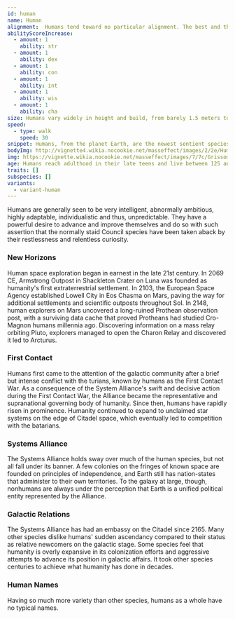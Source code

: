 ```yaml
---
id: human
name: Human
alignment:  Humans tend toward no particular alignment. The best and the worst are found among them.
abilityScoreIncrease:
  - amount: 1
    ability: str
  - amount: 1
    ability: dex
  - amount: 1
    ability: con
  - amount: 1
    ability: int
  - amount: 1
    ability: wis
  - amount: 1
    ability: cha
size: Humans vary widely in height and build, from barely 1.5 meters to well over 2 meters tall. Regardless of your position in that range, your size is Medium.
speed:
  - type: walk
    speed: 30
snippet: Humans, from the planet Earth, are the newest sentient species of notable size to enter the galactic stage and are the most rapidly expanding and developing.
bodyImg: http://vignette4.wikia.nocookie.net/masseffect/images/2/2e/Human_Female_Infiltrator_MP.png/revision/latest/scale-to-width-down/500
img: https://vignette.wikia.nocookie.net/masseffect/images/7/7c/Grissom_Academy_Students.png/revision/latest/scale-to-width-down/640?cb=20120312230100
age: Humans reach adulthood in their late teens and live between 125 and 150 years.
traits: []
subspecies: []
variants:
  - variant-human
---
```


Humans are generally seen to be very intelligent, abnormally ambitious, highly adaptable, individualistic and thus,
unpredictable. They have a powerful desire to advance and improve themselves and do so with such assertion that the
normally staid Council species have been taken aback by their restlessness and relentless curiosity.

### New Horizons
Human space exploration began in earnest in the late 21st century. In 2069 CE, Armstrong Outpost in Shackleton Crater
on Luna was founded as humanity's first extraterrestrial settlement. In 2103, the European Space Agency established
Lowell City in Eos Chasma on Mars, paving the way for additional settlements and scientific outposts throughout Sol.
In 2148, human explorers on Mars uncovered a long-ruined Prothean observation post, with a surviving data cache that
proved Protheans had studied Cro-Magnon humans millennia ago. Discovering information on a mass relay orbiting Pluto,
explorers managed to open the Charon Relay and discovered it led to Arcturus.

### First Contact
Humans first came to the attention of the galactic community after a brief but intense conflict with the turians,
known by humans as the First Contact War. As a consequence of the System Alliance's swift and decisive action during the
First Contact War, the Alliance became the representative and supranational governing body of humanity. Since then,
humans have rapidly risen in prominence. Humanity continued to expand to unclaimed star systems on the edge of Citadel
space, which eventually led to competition with the batarians.

### Systems Alliance
The Systems Alliance holds sway over much of the human species, but not all fall under its banner. A few colonies on the
fringes of known space are founded on principles of independence, and Earth still has nation-states that administer to
their own territories. To the galaxy at large, though, nonhumans are always under the perception that Earth is a
unified political entity represented by the Alliance.

### Galactic Relations
The Systems Alliance has had an embassy on the Citadel since 2165. Many other species dislike humans' sudden ascendancy
compared to their status as relative newcomers on the galactic stage. Some species feel that humanity is overly
expansive in its colonization efforts and aggressive attempts to advance its position in galactic affairs. It took
other species centuries to achieve what humanity has done in decades.

### Human Names
Having so much more variety than other species, humans as a whole have no typical names.

<me-source-reference pages="Human" source="wiki"></me-source-reference>
